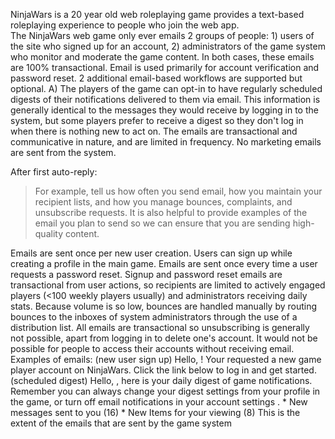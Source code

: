 NinjaWars is a 20 year old web roleplaying game provides a text-based roleplaying experience 
to people who join the web app.  
The NinjaWars web game only ever emails 2 groups of people: 1) users of the site who signed up for an account, 2) administrators of the game system who monitor and moderate the game content. In both cases, these emails are 100% transactional. Email is used primarily for account verification and password reset. 2 additional email-based workflows are supported but optional. A) The players of the game can opt-in to have regularly scheduled digests of their notifications delivered to them via email. This information is generally identical to the messages they would receive by logging in to the system, but some players prefer to receive a digest so they don't log in when there is nothing new to act on. The emails are transactional and communicative in nature, and are limited in frequency.
No marketing emails are sent from the system.

 

After first auto-reply:

> For example, tell us how often you send email, how you maintain your recipient lists, and how you manage bounces, complaints, and unsubscribe requests. It is also helpful to provide examples of the email you plan to send so we can ensure that you are sending high-quality content.

Emails are sent once per new user creation. Users can sign up while creating a profile in the main game. Emails are sent once every time a user requests a password reset. Signup and password reset emails are transactional from user actions, so recipients are limited to actively engaged players (<100 weekly players usually) and administrators receiving daily stats. Because volume is so low, bounces are handled manually by routing bounces to the inboxes of system administrators through the use of a distribution list. All emails are transactional so unsubscribing is generally not possible, apart from logging in to delete one's account. It would not be possible for people to access their accounts without receiving email. Examples of emails: (new user sign up) Hello, <user>! Your requested a new game player account on NinjaWars. Click the link below to log in and get started. (scheduled digest) Hello, <user>, here is your daily digest of game notifications. Remember you can always change your digest settings from your profile in the game, or turn off email notifications in your account settings <here>. * New messages sent to you (16) <link> * New Items for your viewing (8) <link>
This is the extent of the emails that are sent by the game system
